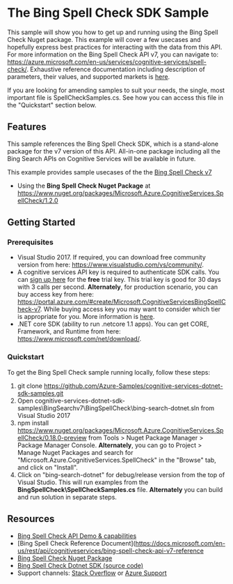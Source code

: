 # The Bing Spell Check SDK Sample

This sample will show you how to get up and running using the Bing Spell Check Nuget package. This example will cover a few usecases and hopefully express best practices for interacting with the data from this API. For more information on the Bing Spell Check API v7, you can navigate to: https://azure.microsoft.com/en-us/services/cognitive-services/spell-check/. Exhaustive reference documentation including description of parameters, their values, and supported markets is [here](https://docs.microsoft.com/en-us/rest/api/cognitiveservices/bing-spell-check-api-v7-reference).

If you are looking for amending samples to suit your needs, the single, most important file is SpellCheckSamples.cs. See how you can access this file in the "Quickstart" section below.

## Features

This sample references the Bing Spell Check SDK, which is a stand-alone package for the v7 version of this API. All-in-one package including all the Bing Search APIs on Cognitive Services will be available in future.

This example provides sample usecases of the the [Bing Spell Check v7](https://azure.microsoft.com/en-us/services/cognitive-services/spell-check/)

* Using the **Bing Spell Check Nuget Package** at https://www.nuget.org/packages/Microsoft.Azure.CognitiveServices.SpellCheck/1.2.0

## Getting Started

### Prerequisites

- Visual Studio 2017. If required, you can download free community version from here: https://www.visualstudio.com/vs/community/.
- A cognitive services API key is required to authenticate SDK calls. You can [sign up here](https://azure.microsoft.com/en-us/try/cognitive-services/?api=spellcheck-api) for the **free** trial key. This trial key is good for 30 days with 3 calls per second. **Alternately**, for production scenario, you can buy access key from here: https://portal.azure.com/#create/Microsoft.CognitiveServicesBingSpellCheck-v7. While buying access key you may want to consider which tier is appropriate for you. More information is [here](https://azure.microsoft.com/en-us/pricing/details/cognitive-services/spellcheck-api/). 
- .NET core SDK (ability to run .netcore 1.1 apps). You can get CORE, Framework, and Runtime from here: https://www.microsoft.com/net/download/. 

### Quickstart

To get the Bing Spell Check sample running locally, follow these steps:

1. git clone https://github.com/Azure-Samples/cognitive-services-dotnet-sdk-samples.git
2. Open cognitive-services-dotnet-sdk-samples\BingSearchv7\BingSpellCheck\bing-search-dotnet.sln from Visual Studio 2017
3. npm install https://www.nuget.org/packages/Microsoft.Azure.CognitiveServices.SpellCheck/0.18.0-preview from Tools > Nuget Package Manager > Package Manager Console. **Alternately**, you can go to Project > Manage Nuget Packages and search for "Microsoft.Azure.CognitiveServices.SpellCheck" in the "Browse" tab, and click on "Install". 
4. Click on "bing-search-dotnet" for debug/release version from the top of Visual Studio. This will run examples from the **BingSpellCheck\SpellCheckSamples.cs** file. **Alternately** you can build and run solution in separate steps.

## Resources
- [Bing Spell Check API Demo & capabilities](https://azure.microsoft.com/en-us/services/cognitive-services/spell-check/)
- [Bing Spell Check Reference Document](https://docs.microsoft.com/en-us/rest/api/cognitiveservices/bing-spell-check-api-v7-reference
- [Bing Spell Check Nuget Package](https://www.nuget.org/packages/Microsoft.Azure.CognitiveServices.SpellCheck/1.2.0)
- [Bing Spell Check Dotnet SDK (source code)](https://github.com/Azure/azure-sdk-for-net/tree/psSdkJson6/src/SDKs/CognitiveServices/dataPlane/Language/SpellCheck) 
- Support channels: [Stack Overflow](https://stackoverflow.com/questions/tagged/bing-search) or [Azure Support](https://azure.microsoft.com/en-us/support/options/)
